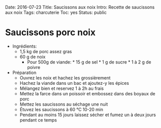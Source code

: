 Date: 2016-07-23
Title: Saucissons aux noix
Intro: Recette de saucissons aux noix
Tags: charcuterie
Toc: yes
Status: public

# Saucissons porc noix
* Ingrédients:
	* 1,5 kg de porc assez gras
	* 60 g de noix
        * Pour 500g de viande:
                * 15 g de sel
                * 1 g de sucre
                * 1 à 2 g de poivre
* Préparation
	* Ouvrez les noix et hachez les grossièrement
	* Hachez la viande dans un bac et ajoutez-y les épices
	* Mélangez bien et reservez 1 à 2h au frais
	* Mettez la farce dans un poissoir et embossez dans des boyaux de porc
	* Mettez les saucissons au séchage une nuit
	* Étuvez les saucissons à 60 °C 10-20 min
	* Pendant au moins 15 jours laissez sécher et fumez un à deux jours pendant ce temps

